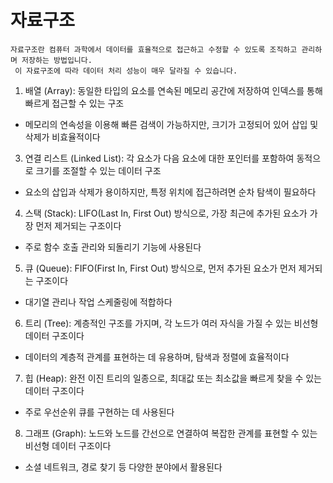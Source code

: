 # 자료구조

```
자료구조란 컴퓨터 과학에서 데이터를 효율적으로 접근하고 수정할 수 있도록 조직하고 관리하며 저장하는 방법입니다.
 이 자료구조에 따라 데이터 처리 성능이 매우 달라질 수 있습니다.
```
1. 배열 (Array): 동일한 타입의 요소를 연속된 메모리 공간에 저장하여 인덱스를 통해 빠르게 접근할 수 있는 구조
- 메모리의 연속성을 이용해 빠른 검색이 가능하지만, 크기가 고정되어 있어 삽입 및 삭제가 비효율적이다

3. 연결 리스트 (Linked List): 각 요소가 다음 요소에 대한 포인터를 포함하여 동적으로 크기를 조절할 수 있는 데이터 구조
- 요소의 삽입과 삭제가 용이하지만, 특정 위치에 접근하려면 순차 탐색이 필요하다

4. 스택 (Stack): LIFO(Last In, First Out) 방식으로, 가장 최근에 추가된 요소가 가장 먼저 제거되는 구조이다
- 주로 함수 호출 관리와 되돌리기 기능에 사용된다

5. 큐 (Queue): FIFO(First In, First Out) 방식으로, 먼저 추가된 요소가 먼저 제거되는 구조이다
-  대기열 관리나 작업 스케줄링에 적합하다

6. 트리 (Tree): 계층적인 구조를 가지며, 각 노드가 여러 자식을 가질 수 있는 비선형 데이터 구조이다
- 데이터의 계층적 관계를 표현하는 데 유용하며, 탐색과 정렬에 효율적이다

7. 힙 (Heap): 완전 이진 트리의 일종으로, 최대값 또는 최소값을 빠르게 찾을 수 있는 데이터 구조이다
- 주로 우선순위 큐를 구현하는 데 사용된다

8. 그래프 (Graph): 노드와 노드를 간선으로 연결하여 복잡한 관계를 표현할 수 있는 비선형 데이터 구조이다
- 소셜 네트워크, 경로 찾기 등 다양한 분야에서 활용된다
